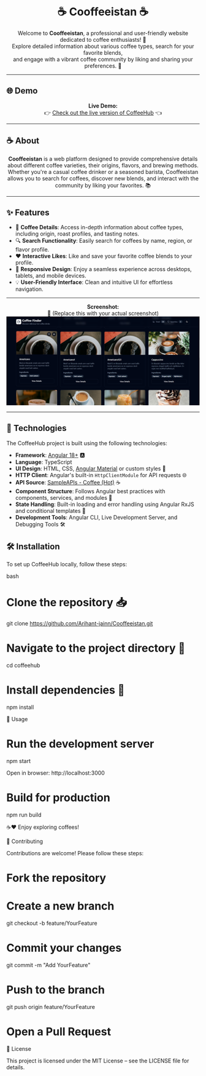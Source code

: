 <h1 align="center">☕ Cooffeeistan ☕</h1>

<p align="center">
  Welcome to <strong>Cooffeeistan</strong>, a professional and user-friendly website dedicated to coffee enthusiasts! 🌟<br />
  Explore detailed information about various coffee types, search for your favorite blends,<br />
  and engage with a vibrant coffee community by liking and sharing your preferences. 🚀
</p>

---
## 🌐 Demo

<p align="center">
  <strong>Live Demo:</strong><br />
  👉 <a href="https://cooffeeistan.vercel.app/">Check out the live version of CoffeeHub</a> 👈
</p>


---

## ☕ About

<p align="center">
  <strong>Cooffeeistan</strong> is a web platform designed to provide comprehensive details about different coffee varieties, their origins, flavors, and brewing methods. <br />
  Whether you're a casual coffee drinker or a seasoned barista, Cooffeeistan allows you to search for coffees, discover new blends, and interact with the community by liking your favorites. 📚
</p>

---

## ✨ Features

- 📝 **Coffee Details**: Access in-depth information about coffee types, including origin, roast profiles, and tasting notes.
- 🔍 **Search Functionality**: Easily search for coffees by name, region, or flavor profile.
- ❤️ **Interactive Likes**: Like and save your favorite coffee blends to your profile.
- 📱 **Responsive Design**: Enjoy a seamless experience across desktops, tablets, and mobile devices.
- 💡 **User-Friendly Interface**: Clean and intuitive UI for effortless navigation.

---



<p align="center">
  <strong>Screenshot:</strong><br />
  📸 (Replace this with your actual screenshot)<br />
  <img src="demo.png" alt="CoffeeHub Main Page" width="600" />
</p>

---
## 🧱 Technologies

The CoffeeHub project is built using the following technologies:

- **Framework**: [Angular 18+](https://angular.io/) 🅰️  
- **Language**: TypeScript  
- **UI Design**: HTML, CSS, [Angular Material](https://material.angular.io/) or custom styles 🎨  
- **HTTP Client**: Angular's built-in `HttpClientModule` for API requests 🌐  
- **API Source**: [SampleAPIs - Coffee (Hot)](https://api.sampleapis.com/coffee/hot) ☕  
- **Component Structure**: Follows Angular best practices with components, services, and modules 📁  
- **State Handling**: Built-in loading and error handling using Angular RxJS and conditional templates 🔄  
- **Development Tools**: Angular CLI, Live Development Server, and Debugging Tools 🛠️
## 🛠️ Installation

To set up CoffeeHub locally, follow these steps:

bash
# Clone the repository 📥
git clone https://github.com/Arihant-jainn/Cooffeeistan.git

# Navigate to the project directory 📂
cd coffeehub

# Install dependencies 🔧
npm install

🚀 Usage
# Run the development server
npm start


Open in browser: http://localhost:3000

# Build for production
npm run build


☕❤️ Enjoy exploring coffees!



🤝 Contributing

Contributions are welcome! Please follow these steps:

# Fork the repository
# Create a new branch
git checkout -b feature/YourFeature

# Commit your changes
git commit -m "Add YourFeature"

# Push to the branch
git push origin feature/YourFeature

# Open a Pull Request

📄 License

This project is licensed under the MIT License – see the LICENSE file for details.


